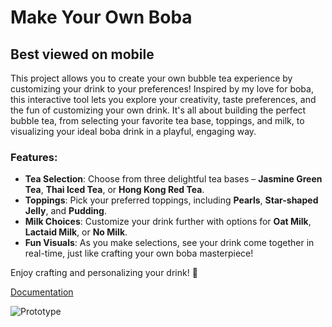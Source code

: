 # Make Your Own Boba

## Best viewed on mobile

This project allows you to create your own bubble tea experience by customizing your drink to your preferences! Inspired by my love for boba, this interactive tool lets you explore your creativity, taste preferences, and the fun of customizing your own drink. It's all about building the perfect bubble tea, from selecting your favorite tea base, toppings, and milk, to visualizing your ideal boba drink in a playful, engaging way.

### Features:

- **Tea Selection**: Choose from three delightful tea bases – **Jasmine Green Tea**, **Thai Iced Tea**, or **Hong Kong Red Tea**.
- **Toppings**: Pick your preferred toppings, including **Pearls**, **Star-shaped Jelly**, and **Pudding**.
- **Milk Choices**: Customize your drink further with options for **Oat Milk**, **Lactaid Milk**, or **No Milk**.
- **Fun Visuals**: As you make selections, see your drink come together in real-time, just like crafting your own boba masterpiece!

Enjoy crafting and personalizing your drink! 🧋

[Documentation](https://bevyip.notion.site/Week-3-19e5b3e7f9e78039a3e9dcb681de78cf?pvs=4)

![Prototype](img/screen.gif)
